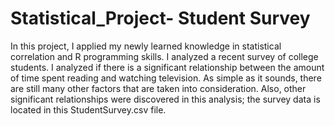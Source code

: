 # Statistical_Project- Student Survey
In this project, I applied my newly learned knowledge in statistical correlation and R programming skills. I analyzed a recent survey of college students. I analyzed if there is a significant relationship between the amount of time spent reading and watching television. As simple as it sounds, there are still many other factors that are taken into consideration. Also, other significant relationships were discovered in this analysis; the survey data is located in this StudentSurvey.csv file.
